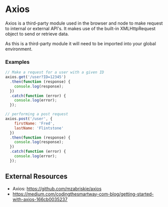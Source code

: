 Axios
===

Axios is a third-party module used in the browser and node to make request to internal or external API's. It makes use of the built-in XMLHttpRequest object to send or retrieve data.

As this is a third-party module it will need to be imported into your global environment. 

### Examples

```javascript
// Make a request for a user with a given ID
axios.get('/user?ID=12345')
  .then(function (response) {
    console.log(response);
  })
  .catch(function (error) {
    console.log(error);
  });

// performing a post request
axios.post('/user', {
    firstName: 'Fred',
    lastName: 'Flintstone'
  })
  .then(function (response) {
    console.log(response);
  })
  .catch(function (error) {
    console.log(error);
  });  
```

External Resources
---

+ Axios: https://github.com/mzabriskie/axios
+ https://medium.com/codingthesmartway-com-blog/getting-started-with-axios-166cb0035237